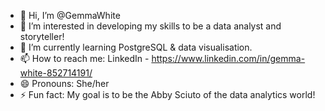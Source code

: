 - 👋 Hi, I’m @GemmaWhite
- 👀 I’m interested in developing my skills to be a data analyst and storyteller!
- 🌱 I’m currently learning PostgreSQL & data visualisation.
- 📫 How to reach me: LinkedIn - https://www.linkedin.com/in/gemma-white-852714191/
- 😄 Pronouns: She/her
- ⚡ Fun fact: My goal is to be the Abby Sciuto of the data analytics world!

<!---
GemmaWhite/GemmaWhite is a ✨ special ✨ repository because its `README.md` (this file) appears on your GitHub profile.
You can click the Preview link to take a look at your changes.
--->
